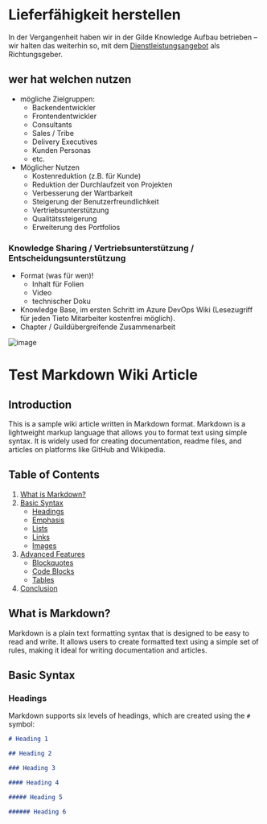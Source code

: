 # Lieferfähigkeit herstellen

In der Vergangenheit haben wir in der Gilde Knowledge Aufbau betrieben – wir halten das weiterhin so, mit dem [Dienstleistungsangebot](/Home/Dienstleistungsangebot) als Richtungsgeber.

## wer hat welchen nutzen

- mögliche Zielgruppen:
  - Backendentwickler
  - Frontendentwickler
  - Consultants
  - Sales / Tribe
  - Delivery Executives
  - Kunden Personas
  - etc.
- Möglicher Nutzen
  - Kostenreduktion (z.B. für Kunde)
  - Reduktion der Durchlaufzeit von Projekten
  - Verbesserung der Wartbarkeit
  - Steigerung der Benutzerfreundlichkeit
  - Vertriebsunterstützung
  - Qualitätssteigerung
  - Erweiterung des Portfolios

### Knowledge Sharing / Vertriebsunterstützung / Entscheidungsunterstützung

- Format (was für wen)!
  - Inhalt für Folien
  - Video
  - technischer Doku
- Knowledge Base, im ersten Schritt im Azure DevOps Wiki (Lesezugriff für jeden Tieto Mitarbeiter kostenfrei möglich).
- Chapter / Guildübergreifende Zusammenarbeit

![image](https://github.com/user-attachments/assets/1d350396-1180-4f4c-b329-f9e48c370df2)

# Test Markdown Wiki Article

## Introduction

This is a sample wiki article written in Markdown format. Markdown is a lightweight markup language that allows you to format text using simple syntax. It is widely used for creating documentation, readme files, and articles on platforms like GitHub and Wikipedia.

## Table of Contents

1. [What is Markdown?](#what-is-markdown)
2. [Basic Syntax](#basic-syntax)
   - [Headings](#headings)
   - [Emphasis](#emphasis)
   - [Lists](#lists)
   - [Links](#links)
   - [Images](#images)
3. [Advanced Features](#advanced-features)
   - [Blockquotes](#blockquotes)
   - [Code Blocks](#code-blocks)
   - [Tables](#tables)
4. [Conclusion](#conclusion)

## What is Markdown?

Markdown is a plain text formatting syntax that is designed to be easy to read and write. It allows users to create formatted text using a simple set of rules, making it ideal for writing documentation and articles.

## Basic Syntax

### Headings

Markdown supports six levels of headings, which are created using the `#` symbol:

```markdown
# Heading 1

## Heading 2

### Heading 3

#### Heading 4

##### Heading 5

###### Heading 6
```
